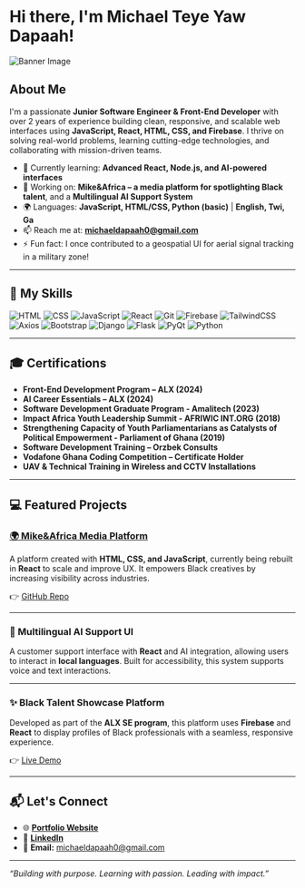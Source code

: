 # Hi there, I'm Michael Teye Yaw Dapaah! 

![Banner Image](https://drive.google.com/file/d/1-nkueS1ZCYihhCYZS-xKkiZVsrrfNX2a/view?usp=sharing)

## About Me 

I'm a passionate **Junior Software Engineer & Front-End Developer** with over 2 years of experience building clean, responsive, and scalable web interfaces using **JavaScript, React, HTML, CSS, and Firebase**. I thrive on solving real-world problems, learning cutting-edge technologies, and collaborating with mission-driven teams.

- 🌱 Currently learning: **Advanced React, Node.js, and AI-powered interfaces**
- 🔭 Working on: **Mike&Africa – a media platform for spotlighting Black talent**, and a **Multilingual AI Support System**
- 🌍 Languages: **JavaScript, HTML/CSS, Python (basic)** | **English, Twi, Ga**
- 📫 Reach me at: **michaeldapaah0@gmail.com**
- ⚡ Fun fact: I once contributed to a geospatial UI for aerial signal tracking in a military zone!

---

## 🧠 My Skills

![HTML](https://img.shields.io/badge/-HTML-E34F26?style=flat-square&logo=html5&logoColor=white)
![CSS](https://img.shields.io/badge/-CSS-1572B6?style=flat-square&logo=css3&logoColor=white)
![JavaScript](https://img.shields.io/badge/-JavaScript-F7DF1E?style=flat-square&logo=javascript&logoColor=black)
![React](https://img.shields.io/badge/-React-61DAFB?style=flat-square&logo=react&logoColor=black)
![Git](https://img.shields.io/badge/-Git-F05032?style=flat-square&logo=git&logoColor=white)
![Firebase](https://img.shields.io/badge/-Firebase-FFCA28?style=flat-square&logo=firebase&logoColor=black)
![TailwindCSS](https://img.shields.io/badge/-TailwindCSS-38B2AC?style=flat-square&logo=tailwind-css&logoColor=white)
![Axios](https://img.shields.io/badge/axios-671ddf?&style=for-the-badge&logo=axios&logoColor=white)
![Bootstrap](https://img.shields.io/badge/Bootstrap-563D7C?style=for-the-badge&logo=bootstrap&logoColor=white)
![Django](https://img.shields.io/badge/Django-092E20?style=for-the-badge&logo=django&logoColor=green)
![Flask](https://img.shields.io/badge/Django-092E20?style=for-the-badge&logo=django&logoColor=green)
![PyQt](https://img.shields.io/badge/Qt-41CD52?style=for-the-badge&logo=qt&logoColor=white)
![Python](https://img.shields.io/badge/Python-FFD43B?style=for-the-badge&logo=python&logoColor=blue)

---

## 🎓 Certifications

- **Front-End Development Program – ALX (2024)**
- **AI Career Essentials – ALX (2024)**
- **Software Development Graduate Program - Amalitech (2023)**
- **Impact Africa Youth Leadership Summit - AFRIWIC INT.ORG (2018)**
- **Strengthening Capacity of Youth Parliamentarians as Catalysts of Political Empowerment - Parliament of Ghana (2019)**
- **Software Development Training – Orzbek Consults**
- **Vodafone Ghana Coding Competition – Certificate Holder**
- **UAV & Technical Training in Wireless and CCTV Installations**

---

## 💻 Featured Projects

### [🌍 Mike&Africa Media Platform](https://michaeldapaah.github.io/mikeandafrica/)

A platform created with **HTML, CSS, and JavaScript**, currently being rebuilt in **React** to scale and improve UX. It empowers Black creatives by increasing visibility across industries.

👉 [GitHub Repo](https://github.com/michaeldapaah/mikeandafrica)

---

### 🤖 Multilingual AI Support UI

A customer support interface with **React** and AI integration, allowing users to interact in **local languages**. Built for accessibility, this system supports voice and text interactions.

---

### ✨ Black Talent Showcase Platform

Developed as part of the **ALX SE program**, this platform uses **Firebase** and **React** to display profiles of Black professionals with a seamless, responsive experience.

👉 [Live Demo](https://black-talent-platform-28qo7i10y.vercel.app/)

---

## 📬 Let's Connect

- 🌐 **[Portfolio Website](https://michaeldapaah.netlify.app)**
- 💼 **[LinkedIn](https://www.linkedin.com/in/michaeldapaah)**
- 📧 **Email:** michaeldapaah0@gmail.com

---

_“Building with purpose. Learning with passion. Leading with impact.”_
